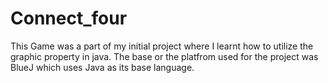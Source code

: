 # Connect_four
This Game was a part of my initial project where I learnt how to utilize the graphic property in java. The base or the platfrom used for the project was BlueJ which uses Java as its base language.
